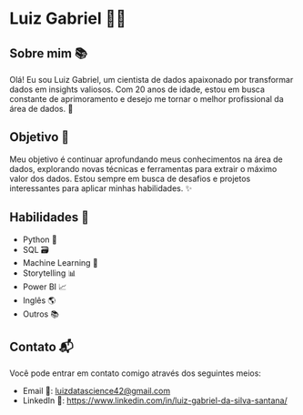 # Luiz Gabriel 👨‍💻

## Sobre mim 📚
Olá! Eu sou Luiz Gabriel, um cientista de dados apaixonado por transformar dados em insights valiosos. Com 20 anos de idade, estou em busca constante de aprimoramento e desejo me tornar o melhor profissional da área de dados. 💪

## Objetivo 🎯
Meu objetivo é continuar aprofundando meus conhecimentos na área de dados, explorando novas técnicas e ferramentas para extrair o máximo valor dos dados. Estou sempre em busca de desafios e projetos interessantes para aplicar minhas habilidades. ✨

## Habilidades 🚀
- Python 🐍
- SQL 🗃️
- Machine Learning 🤖
- Storytelling 📊
- Power BI 📈
- Inglês 🌎
- Outros 📚

## Contato 📬
Você pode entrar em contato comigo através dos seguintes meios:
- Email 📧: luizdatascience42@gmail.com
- LinkedIn 💼: https://www.linkedin.com/in/luiz-gabriel-da-silva-santana/

